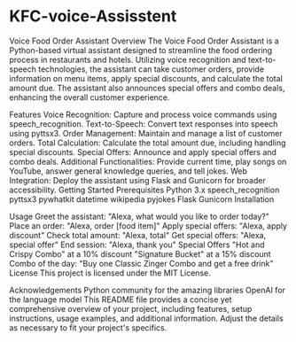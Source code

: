 # KFC-voice-Assisstent
Voice Food Order Assistant
Overview
The Voice Food Order Assistant is a Python-based virtual assistant designed to streamline the food ordering process in restaurants and hotels. Utilizing voice recognition and text-to-speech technologies, the assistant can take customer orders, provide information on menu items, apply special discounts, and calculate the total amount due. The assistant also announces special offers and combo deals, enhancing the overall customer experience.

Features
Voice Recognition: Capture and process voice commands using speech_recognition.
Text-to-Speech: Convert text responses into speech using pyttsx3.
Order Management: Maintain and manage a list of customer orders.
Total Calculation: Calculate the total amount due, including handling special discounts.
Special Offers: Announce and apply special offers and combo deals.
Additional Functionalities: Provide current time, play songs on YouTube, answer general knowledge queries, and tell jokes.
Web Integration: Deploy the assistant using Flask and Gunicorn for broader accessibility.
Getting Started
Prerequisites
Python 3.x
speech_recognition
pyttsx3
pywhatkit
datetime
wikipedia
pyjokes
Flask
Gunicorn
Installation

Usage
Greet the assistant: "Alexa, what would you like to order today?"
Place an order: "Alexa, order [food item]"
Apply special offers: "Alexa, apply discount"
Check total amount: "Alexa, total"
Get special offers: "Alexa, special offer"
End session: "Alexa, thank you"
Special Offers
"Hot and Crispy Combo" at a 10% discount
"Signature Bucket" at a 15% discount
Combo of the day: "Buy one Classic Zinger Combo and get a free drink"
License
This project is licensed under the MIT License.

Acknowledgements
Python community for the amazing libraries
OpenAI for the language model
This README file provides a concise yet comprehensive overview of your project, including features, setup instructions, usage examples, and additional information. Adjust the details as necessary to fit your project's specifics.






